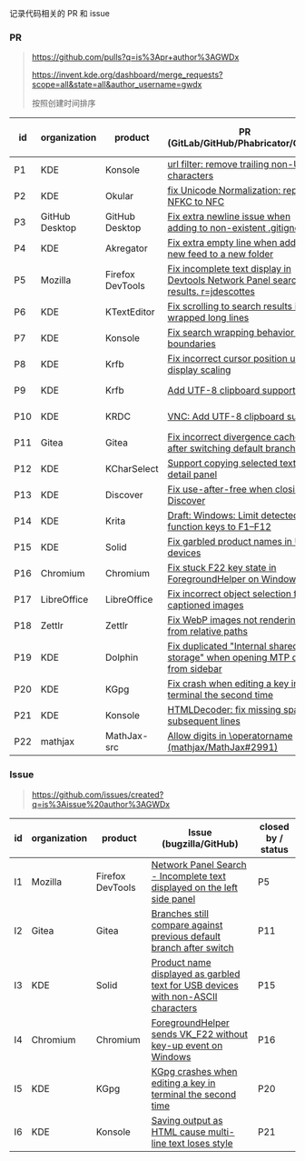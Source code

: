 记录代码相关的 PR 和 issue

### PR

> https://github.com/pulls?q=is%3Apr+author%3AGWDx
>
> https://invent.kde.org/dashboard/merge_requests?scope=all&state=all&author_username=gwdx
>
> 按照创建时间排序

| id   | organization   | product          | PR (GitLab/GitHub/Phabricator/Gerrit)                        | commit (GitHub) / status                                     |
| ---- | -------------- | ---------------- | ------------------------------------------------------------ | ------------------------------------------------------------ |
| P1   | KDE            | Konsole          | [url filter: remove trailing non-URL characters](https://invent.kde.org/utilities/konsole/-/merge_requests/934) | [02ba8ce](https://github.com/KDE/konsole/commit/02ba8cefc763f841e523c77069860253599b2dc0) [1817dd4](https://github.com/KDE/konsole/commit/1817dd40679240ab50ea52891d53802ef15b5723) |
| P2   | KDE            | Okular           | [fix Unicode Normalization: replace NFKC to NFC](https://invent.kde.org/graphics/okular/-/merge_requests/941) | [322fd2d](https://github.com/KDE/okular/commit/322fd2d54e4226f6dbb4fb357a86931a5c790340) |
| P3   | GitHub Desktop | GitHub Desktop   | [Fix extra newline issue when adding to non-existent .gitignore](https://github.com/desktop/desktop/pull/19279) | [aa2f9cc](https://github.com/desktop/desktop/commit/aa2f9cca767ef15e7b85367d02686bdb22ac944f) |
| P4   | KDE            | Akregator        | [Fix extra empty line when adding a new feed to a new folder](https://invent.kde.org/pim/akregator/-/merge_requests/57) | [0c869e0](https://github.com/KDE/akregator/commit/0c869e02caea41421d6a54feb2b03e3ec3aa9030) |
| P5   | Mozilla        | Firefox DevTools | [Fix incomplete text display in Devtools Network Panel search results. r=jdescottes](https://phabricator.services.mozilla.com/D232793) | [474665d](https://github.com/mozilla-firefox/firefox/commit/474665d9931ed106d487f75a1695500e21e031de) |
| P6   | KDE            | KTextEditor      | [Fix scrolling to search results in wrapped long lines](https://invent.kde.org/frameworks/ktexteditor/-/merge_requests/786) | [6a18c18](https://github.com/KDE/ktexteditor/commit/6a18c1818eec5514bff95e93f97b4baf27f9c091) |
| P7   | KDE            | Konsole          | [Fix search wrapping behavior at boundaries](https://invent.kde.org/utilities/konsole/-/merge_requests/1088) | [b83680a](https://github.com/KDE/konsole/commit/b83680a69328eb4fc7d32949406696b2fb00a0dc) |
| P8   | KDE            | Krfb             | [Fix incorrect cursor position under display scaling](https://invent.kde.org/network/krfb/-/merge_requests/86) | [6379e01](https://github.com/KDE/krfb/commit/6379e0169d0e764b6a2855d66cbfda45940f17a3) |
| P9   | KDE            | Krfb             | [Add UTF-8 clipboard support](https://invent.kde.org/network/krfb/-/merge_requests/88) | [7e34a75](https://github.com/KDE/krfb/commit/7e34a75b8e4fc9659ee7a2c9b80c6dc512e3a2d5) [c434224](https://github.com/KDE/krfb/commit/c434224d23d1ff8f45c692b329c7101a8c2c04ee) |
| P10  | KDE            | KRDC             | [VNC: Add UTF-8 clipboard support](https://invent.kde.org/network/krdc/-/merge_requests/182) | [9775af3](https://github.com/KDE/krdc/commit/9775af314f8685cba9c9009af88c107a6d8c401d) [abcda23](https://github.com/KDE/krdc/commit/abcda2356553de20339370d7c13e9bd2f7923d97) |
| P11  | Gitea          | Gitea            | [Fix incorrect divergence cache after switching default branch](https://github.com/go-gitea/gitea/pull/34370) | [71a1187](https://github.com/go-gitea/gitea/commit/71a11872091634f1370374ef123d32798ec0447d) |
| P12  | KDE            | KCharSelect      | [Support copying selected text from detail panel](https://invent.kde.org/utilities/kcharselect/-/merge_requests/30) | Open                                                         |
| P13  | KDE            | Discover         | [Fix use-after-free when closing Discover](https://invent.kde.org/plasma/discover/-/merge_requests/1090) | [82226e8](https://github.com/KDE/discover/commit/82226e8a5cd263d5e9eb2b4c7c48eb32cfae296f) |
| P14  | KDE            | Krita            | [Draft: Windows: Limit detected function keys to F1–F12](https://invent.kde.org/graphics/krita/-/merge_requests/2416) | Closed                                                       |
| P15  | KDE            | Solid            | [Fix garbled product names in USB devices](https://invent.kde.org/frameworks/solid/-/merge_requests/214) | [edae70e](https://github.com/KDE/solid/commit/edae70e96f3459783cd088b636b6044454ffaba6) [561a15b](https://github.com/KDE/solid/commit/561a15b5f438a92709aa9f91b7ccd1873f4cb0a9) |
| P16  | Chromium       | Chromium         | [Fix stuck F22 key state in ForegroundHelper on Windows](https://chromium-review.googlesource.com/c/chromium/src/+/6674454) | [f16e1dd](https://github.com/chromium/chromium/commit/f16e1ddc09c516addedf6d80561d468136e2c4a2) [5eecc16](https://github.com/chromium/chromium/commit/5eecc165cbd32b54ccba16a41966a6c6e2cc4781) |
| P17  | LibreOffice    | LibreOffice      | [Fix incorrect object selection for captioned images](https://gerrit.libreoffice.org/c/core/+/188824) | [f4b53f9](https://github.com/LibreOffice/core/commit/f4b53f9fb513b5238cbefb6a415bbcf2bd8aa238) |
| P18  | Zettlr         | Zettlr           | [Fix WebP images not rendering from relative paths](https://github.com/Zettlr/Zettlr/pull/5843) | [eae605f](https://github.com/Zettlr/Zettlr/commit/eae605fe8de2a1b746994ec9cda8be2186adbb5d) |
| P19  | KDE            | Dolphin          | [Fix duplicated "Internal shared storage" when opening MTP device from sidebar](https://invent.kde.org/system/dolphin/-/merge_requests/1036) | Open                                                         |
| P20  | KDE            | KGpg             | [Fix crash when editing a key in terminal the second time](https://invent.kde.org/utilities/kgpg/-/merge_requests/35) | [ab0a524](https://github.com/KDE/kgpg/commit/ab0a5249d9c07f085e27e9243a92b600dccf923d) |
| P21  | KDE            | Konsole          | [HTMLDecoder: fix missing span on subsequent lines](https://invent.kde.org/utilities/konsole/-/merge_requests/1130) | Open                                                         |
| P22  | mathjax        | MathJax-src      | [Allow digits in \operatorname (mathjax/MathJax#2991)](https://github.com/mathjax/MathJax-src/pull/1360) | Open                                                         |



### Issue

> https://github.com/issues/created?q=is%3Aissue%20author%3AGWDx

| id   | organization | product          | Issue (bugzilla/GitHub)                                      | closed by / status |
| ---- | ------------ | ---------------- | ------------------------------------------------------------ | ------------------ |
| I1   | Mozilla      | Firefox DevTools | [Network Panel Search - Incomplete text displayed on the left side panel](https://bugzilla.mozilla.org/show_bug.cgi?id=1938771) | P5                 |
| I2   | Gitea        | Gitea            | [Branches still compare against previous default branch after switch](https://github.com/go-gitea/gitea/issues/34369) | P11                |
| I3   | KDE          | Solid            | [Product name displayed as garbled text for USB devices with non-ASCII characters](https://bugs.kde.org/show_bug.cgi?id=505913) | P15                |
| I4   | Chromium     | Chromium         | [ForegroundHelper sends VK_F22 without key-up event on Windows](https://issues.chromium.org/issues/427778321) | P16                |
| I5   | KDE          | KGpg             | [KGpg crashes when editing a key in terminal the second time](https://bugs.kde.org/show_bug.cgi?id=509767) | P20                |
| I6   | KDE          | Konsole          | [Saving output as HTML cause multi-line text loses style](https://bugs.kde.org/show_bug.cgi?id=509784) | P21                |
